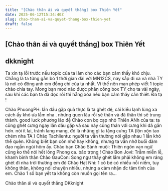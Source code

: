 ```yaml
---
title: "[Chào thân ái và quyết thắng] box Thiên Yết"
date: 2025-06-12T15:34:40Z
slug: chao-than-ai-va-quyet-thang-box-thien-yet
draft: false
---
```


## [Chào thân ái và quyết thắng] box Thiên Yết

## dkknight

Ta xin tạ lỗi trước nếu topic của ta làm cho các bạn cảm thấy khó chịu. Chẳng là ta từng gắn bó 1 thời gian dài với MN12CS, nay sắp đi xa và nhà TY là nơi có đông anh em đồng chí của ta nhất. Vì thế nên mạn phép viết 1 topic chào chia tay. Mong bạn mod nào được phân công box TY cho ta vài ngày, sau khi các bạn ta đã đọc rồi thì hẵng xóa nếu bạn cảm thấy cần thiết. Đa tạ !
 
Chào PhuongPH: lần đầu gặp quả thực là ta ghét đệ, cái kiểu lạnh lùng xa cách ấy khó ưa lắm nha . nhưng quen lâu rồi sẽ thân và đã thân thì sẽ trung thành. good luck phương lão đệ
Chào con bọ cạp nhỏ Thiên ANh của ta: ta cũng ghét cưng ngay lần đầu gặp  và sau này cũng thân với cưng khi đã gần hơn. nói ít lại, tránh lang mang, đó là những gì ta tặng cưng TA (lộn xộn tao chém nha TA  ) 
Chào Tachlientu: người ta vẫn thường nói gặp nhau 1 lần khó thể quên. Không biết bạn còn nhớ hay không, nhưng ta vẫn nhớ buổi đàm đạo ngắn ngủi hôm ấy. Chào bạn 
Chào Sảnh muội: Thiên ngôn vạn ngữ cũng ko thể nói hết lòng Phong ca. bảo trọng !
Chào Bon Jovi: Trẫm miễn lễ, khanh bình thân 
Chào GauCon: Song ngư thấy ghét lắm phải không em  ráng ghét đi nha trời thương em đó 
Chào Hạt Nhi: 1 cô bé có nhiều nỗi niềm, tuy không thân, không nói chuyện nhiều, nhưng a cảm nhận đc tâm tình của em.
Chào 1 số bạn yết ta không còn muốn gọi tên ra...
 
Chào thân ái và quyết thắng 
DKknight